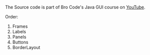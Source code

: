 The Source code is part of Bro Code's Java GUI course on [YouTube](https://www.youtube.com/watch?v=Kmgo00avvEw&t=731s).

Order:

1. Frames
1. Labels
1. Panels
1. Buttons
1. BorderLayout